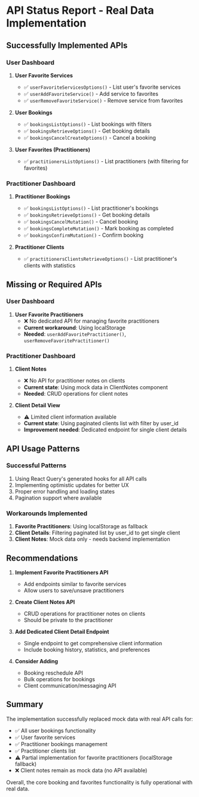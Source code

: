 # API Status Report - Real Data Implementation

## Successfully Implemented APIs

### User Dashboard

1. **User Favorite Services**
   - ✅ `userFavoriteServicesOptions()` - List user's favorite services
   - ✅ `userAddFavoriteService()` - Add service to favorites
   - ✅ `userRemoveFavoriteService()` - Remove service from favorites

2. **User Bookings**
   - ✅ `bookingsListOptions()` - List bookings with filters
   - ✅ `bookingsRetrieveOptions()` - Get booking details
   - ✅ `bookingsCancelCreateOptions()` - Cancel a booking

3. **User Favorites (Practitioners)**
   - ✅ `practitionersListOptions()` - List practitioners (with filtering for favorites)

### Practitioner Dashboard

1. **Practitioner Bookings**
   - ✅ `bookingsListOptions()` - List practitioner's bookings
   - ✅ `bookingsRetrieveOptions()` - Get booking details
   - ✅ `bookingsCancelMutation()` - Cancel booking
   - ✅ `bookingsCompleteMutation()` - Mark booking as completed
   - ✅ `bookingsConfirmMutation()` - Confirm booking

2. **Practitioner Clients**
   - ✅ `practitionersClientsRetrieveOptions()` - List practitioner's clients with statistics

## Missing or Required APIs

### User Dashboard

1. **User Favorite Practitioners**
   - ❌ No dedicated API for managing favorite practitioners
   - **Current workaround**: Using localStorage
   - **Needed**: `userAddFavoritePractitioner()`, `userRemoveFavoritePractitioner()`

### Practitioner Dashboard

1. **Client Notes**
   - ❌ No API for practitioner notes on clients
   - **Current state**: Using mock data in ClientNotes component
   - **Needed**: CRUD operations for client notes

2. **Client Detail View**
   - ⚠️ Limited client information available
   - **Current state**: Using paginated clients list with filter by user_id
   - **Improvement needed**: Dedicated endpoint for single client details

## API Usage Patterns

### Successful Patterns
1. Using React Query's generated hooks for all API calls
2. Implementing optimistic updates for better UX
3. Proper error handling and loading states
4. Pagination support where available

### Workarounds Implemented
1. **Favorite Practitioners**: Using localStorage as fallback
2. **Client Details**: Filtering paginated list by user_id to get single client
3. **Client Notes**: Mock data only - needs backend implementation

## Recommendations

1. **Implement Favorite Practitioners API**
   - Add endpoints similar to favorite services
   - Allow users to save/unsave practitioners

2. **Create Client Notes API**
   - CRUD operations for practitioner notes on clients
   - Should be private to the practitioner

3. **Add Dedicated Client Detail Endpoint**
   - Single endpoint to get comprehensive client information
   - Include booking history, statistics, and preferences

4. **Consider Adding**
   - Booking reschedule API
   - Bulk operations for bookings
   - Client communication/messaging API

## Summary

The implementation successfully replaced mock data with real API calls for:
- ✅ All user bookings functionality
- ✅ User favorite services
- ✅ Practitioner bookings management
- ✅ Practitioner clients list
- ⚠️ Partial implementation for favorite practitioners (localStorage fallback)
- ❌ Client notes remain as mock data (no API available)

Overall, the core booking and favorites functionality is fully operational with real data.